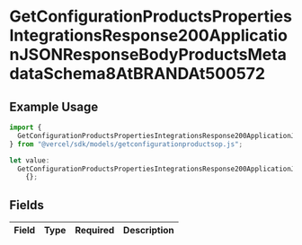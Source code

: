 # GetConfigurationProductsPropertiesIntegrationsResponse200ApplicationJSONResponseBodyProductsMetadataSchema8AtBRANDAt500572

## Example Usage

```typescript
import {
  GetConfigurationProductsPropertiesIntegrationsResponse200ApplicationJSONResponseBodyProductsMetadataSchema8AtBRANDAt500572,
} from "@vercel/sdk/models/getconfigurationproductsop.js";

let value:
  GetConfigurationProductsPropertiesIntegrationsResponse200ApplicationJSONResponseBodyProductsMetadataSchema8AtBRANDAt500572 =
    {};
```

## Fields

| Field       | Type        | Required    | Description |
| ----------- | ----------- | ----------- | ----------- |